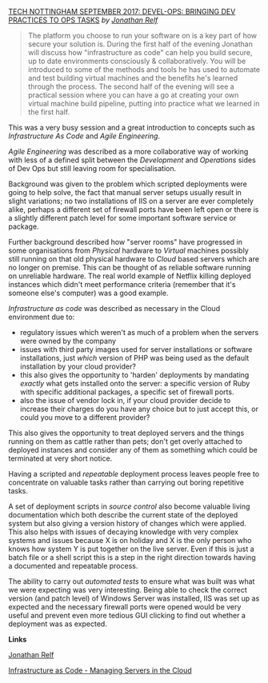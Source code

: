 [TECH NOTTINGHAM SEPTEMBER 2017: DEVEL-OPS: BRINGING DEV PRACTICES TO OPS TASKS](https://www.meetup.com/Tech-Nottingham/events/242558043/)
*by [Jonathan Relf](https://twitter.com/jbjon)*

> The platform you choose to run your software on is a key part of how secure your solution is.
> During the first half of the evening Jonathan will discuss how "infrastructure as code" can help you build secure, up to date environments consciously & collaboratively. You will be introduced to some of the methods and tools he has used to automate and test building virtual machines and the benefits he's learned through the process.
> The second half of the evening will see a practical session where you can have a go at creating your own virtual machine build pipeline, putting into practice what we learned in the first half.

This was a very busy session and a great introduction to concepts such as *Infrastructure As Code* and *Agile Engineering*.

*Agile Engineering* was described as a more collaborative way of working with less of a defined split between the *Development* and *Operations* sides of Dev Ops but still leaving room for specialisation.

Background was given to the problem which scripted deployments were going to help solve, the fact that manual server setups usually result in slight variations; no two installations of IIS on a server are ever completely alike, perhaps a different set of firewall ports have been left open or there is a slightly different patch level for some important software service or package.

Further background described how "server rooms" have progressed in some organisations from *Physical* hardware to *Virtual* machines possibly still running on that old physical hardware to *Cloud* based servers which are no longer on premise. This can be thought of as reliable software running on unreliable hardware. The real world example of Netflix killing deployed instances which didn't meet performance criteria (remember that it's someone else's computer) was a good example.

*Infrastructure as code* was described as necessary in the Cloud environment due to:

* regulatory issues which weren't as much of a problem when the servers were owned by the company
* issues with third party images used for server installations or software installations, just *which* version of PHP was being used as the default installation by your cloud provider?
* this also gives the opportunity to 'harden' deployments by mandating *exactly* what gets installed onto the server: a specific version of Ruby with specific additional packages, a specific set of firewall ports.
* also the issue of vendor lock in, if your cloud provider decide to increase their charges do you have any choice but to just accept this, or could you move to a different provider?

This also gives the opportunity to treat deployed servers and the things running on them as cattle rather than pets; don't get overly attached to deployed instances and consider any of them as something which could be terminated at very short notice.

Having a scripted and *repeatable* deployment process leaves people free to concentrate on valuable tasks rather than carrying out boring repetitive tasks.

A set of deployment scripts in *source control* also become valuable living documentation which both describe the current state of the deployed system but also giving a version history of changes which were applied. This also helps with issues of decaying knowledge with very complex systems and issues because X is on holiday and X is the only person who knows how system Y is put together on the live server. Even if this is just a batch file or a shell script this is a step in the right direction towards having a documented and repeatable process.

The ability to carry out *automated tests* to ensure what was built was what we were expecting was very interesting. Being able to check the correct version (and patch level) of Windows Server was installed, IIS was set up as expected and the necessary firewall ports were opened would be very useful and prevent even more tedious GUI clicking to find out whether a deployment was as expected.

**Links**

[Jonathan Relf](https://twitter.com/jbjon)

[Infrastructure as Code - Managing Servers in the Cloud](http://shop.oreilly.com/product/0636920039297.do)
